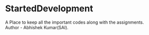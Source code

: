 # StartedDevelopment
<div>
  A Place to keep all the important codes along with the assignments.
</div>
Author - Abhishek Kumar(SAI).
